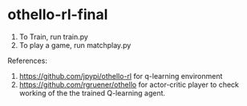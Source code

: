 # othello-rl-final



1. To Train, run train.py
2. To play a game, run matchplay.py


References:
1. https://github.com/jpypi/othello-rl for q-learning environment
2. https://github.com/rgruener/othello for actor-critic player to check working of the the trained Q-learning agent.
